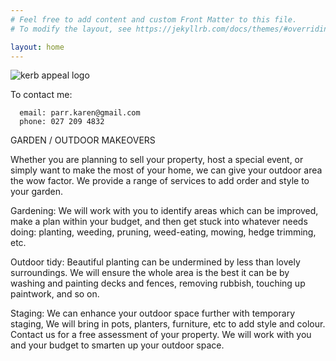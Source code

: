 ```yaml
---
# Feel free to add content and custom Front Matter to this file.
# To modify the layout, see https://jekyllrb.com/docs/themes/#overriding-theme-defaults

layout: home
---
```


 <img src="../img sm/KA.jpg" alt="kerb appeal logo">
 
To contact me:

      email: parr.karen@gmail.com
      phone: 027 209 4832


GARDEN / OUTDOOR MAKEOVERS

Whether you are planning to sell your property, host a special event, or simply want to make the most of your home, we can give your outdoor area the wow factor. We provide a range of services to add order and style to your garden.

Gardening: We will work with you to identify areas which can be improved, make a plan within your budget, and then get stuck into whatever needs doing:  planting, weeding, pruning, weed-eating, mowing, hedge trimming, etc.

Outdoor tidy: Beautiful planting can be undermined by less than lovely surroundings. We will ensure the whole area is the best it can be by washing and painting decks and fences, removing rubbish, touching up paintwork, and so on.

Staging: We can enhance your outdoor space further with temporary staging, We will bring in pots, planters, furniture, etc to add style and colour.
Contact us for a free assessment of your property. We will work with you and your budget to smarten up your outdoor space.
